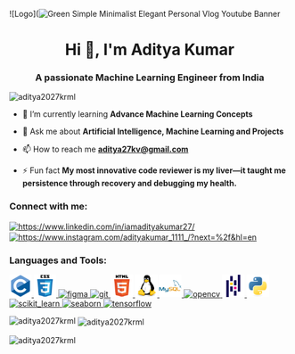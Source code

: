 ![Logo](![Green Simple Minimalist Elegant Personal Vlog Youtube Banner](https://github.com/user-attachments/assets/e1d47701-2803-4671-a5f7-7a7bbeed34e3)

<h1 align="center">Hi 👋, I'm Aditya Kumar</h1>
<h3 align="center">A passionate Machine Learning Engineer from India</h3>


<p align="left"> <img src="https://komarev.com/ghpvc/?username=aditya2027krml&label=Profile%20views&color=0e75b6&style=flat" alt="aditya2027krml" /> </p>

- 🌱 I’m currently learning **Advance Machine Learning Concepts**

- 💬 Ask me about **Artificial Intelligence, Machine Learning and Projects**

- 📫 How to reach me **aditya27kv@gmail.com**

- ⚡ Fun fact **My most innovative code reviewer is my liver—it taught me persistence through recovery and debugging my health.**

<h3 align="left">Connect with me:</h3>
<p align="left">
<a href="https://linkedin.com/in/https://www.linkedin.com/in/iamadityakumar27/" target="blank"><img align="center" src="https://raw.githubusercontent.com/rahuldkjain/github-profile-readme-generator/master/src/images/icons/Social/linked-in-alt.svg" alt="https://www.linkedin.com/in/iamadityakumar27/" height="30" width="40" /></a>
<a href="https://instagram.com/https://www.instagram.com/adityakumar_1111_/?next=%2f&hl=en" target="blank"><img align="center" src="https://raw.githubusercontent.com/rahuldkjain/github-profile-readme-generator/master/src/images/icons/Social/instagram.svg" alt="https://www.instagram.com/adityakumar_1111_/?next=%2f&hl=en" height="30" width="40" /></a>
</p>

<h3 align="left">Languages and Tools:</h3>
<p align="left"> <a href="https://www.cprogramming.com/" target="_blank" rel="noreferrer"> <img src="https://raw.githubusercontent.com/devicons/devicon/master/icons/c/c-original.svg" alt="c" width="40" height="40"/> </a> <a href="https://www.w3schools.com/css/" target="_blank" rel="noreferrer"> <img src="https://raw.githubusercontent.com/devicons/devicon/master/icons/css3/css3-original-wordmark.svg" alt="css3" width="40" height="40"/> </a> <a href="https://www.figma.com/" target="_blank" rel="noreferrer"> <img src="https://www.vectorlogo.zone/logos/figma/figma-icon.svg" alt="figma" width="40" height="40"/> </a> <a href="https://git-scm.com/" target="_blank" rel="noreferrer"> <img src="https://www.vectorlogo.zone/logos/git-scm/git-scm-icon.svg" alt="git" width="40" height="40"/> </a> <a href="https://www.w3.org/html/" target="_blank" rel="noreferrer"> <img src="https://raw.githubusercontent.com/devicons/devicon/master/icons/html5/html5-original-wordmark.svg" alt="html5" width="40" height="40"/> </a> <a href="https://www.linux.org/" target="_blank" rel="noreferrer"> <img src="https://raw.githubusercontent.com/devicons/devicon/master/icons/linux/linux-original.svg" alt="linux" width="40" height="40"/> </a> <a href="https://www.mysql.com/" target="_blank" rel="noreferrer"> <img src="https://raw.githubusercontent.com/devicons/devicon/master/icons/mysql/mysql-original-wordmark.svg" alt="mysql" width="40" height="40"/> </a> <a href="https://opencv.org/" target="_blank" rel="noreferrer"> <img src="https://www.vectorlogo.zone/logos/opencv/opencv-icon.svg" alt="opencv" width="40" height="40"/> </a> <a href="https://pandas.pydata.org/" target="_blank" rel="noreferrer"> <img src="https://raw.githubusercontent.com/devicons/devicon/2ae2a900d2f041da66e950e4d48052658d850630/icons/pandas/pandas-original.svg" alt="pandas" width="40" height="40"/> </a> <a href="https://www.python.org" target="_blank" rel="noreferrer"> <img src="https://raw.githubusercontent.com/devicons/devicon/master/icons/python/python-original.svg" alt="python" width="40" height="40"/> </a> <a href="https://scikit-learn.org/" target="_blank" rel="noreferrer"> <img src="https://upload.wikimedia.org/wikipedia/commons/0/05/Scikit_learn_logo_small.svg" alt="scikit_learn" width="40" height="40"/> </a> <a href="https://seaborn.pydata.org/" target="_blank" rel="noreferrer"> <img src="https://seaborn.pydata.org/_images/logo-mark-lightbg.svg" alt="seaborn" width="40" height="40"/> </a> <a href="https://www.tensorflow.org" target="_blank" rel="noreferrer"> <img src="https://www.vectorlogo.zone/logos/tensorflow/tensorflow-icon.svg" alt="tensorflow" width="40" height="40"/> </a> </p>

<p><img align="left" src="https://github-readme-stats.vercel.app/api/top-langs?username=aditya2027krml&show_icons=true&locale=en&layout=compact" alt="aditya2027krml" /></p>

<p>&nbsp;<img align="center" src="https://github-readme-stats.vercel.app/api?username=aditya2027krml&show_icons=true&locale=en" alt="aditya2027krml" /></p>

<p><img align="center" src="https://github-readme-streak-stats.herokuapp.com/?user=aditya2027krml&" alt="aditya2027krml" /></p>
